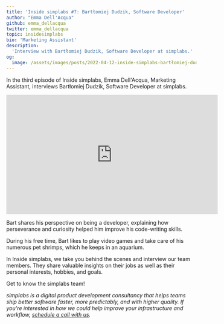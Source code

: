 ```yaml
---
title: 'Inside simplabs #7: Bartłomiej Dudzik, Software Developer'
author: "Emma Dell'Acqua"
github: emma_dellacqua
twitter: emma_dellacqua
topic: insidesimplabs
bio: 'Marketing Assistant'
description:
  'Interview with Bartłomiej Dudzik, Software Developer at simplabs.'
og:
  image: /assets/images/posts/2022-04-12-inside-simplabs-bartłomiej-dudzik/og-image.png
---
```


In the third episode of Inside simplabs, Emma Dell'Acqua, Marketing Assistant,
interviews Bartłomiej Dudzik, Software Developer at simplabs.

<!--break-->

<iframe width="560" height="315" src="https://www.youtube-nocookie.com/embed/ds-JJvQ36Rc" title="Embedded video of Inside simplabs episode 7" frameborder="0" allow="accelerometer; autoplay; clipboard-write; encrypted-media; gyroscope; picture-in-picture" allowfullscreen></iframe>

Bart shares his perspective on being a developer, explaining how perseverance
and curiosity helped him improve his code-writing skills.

During his free time, Bart likes to play video games and take care of his
numerous pet shrimps, which he keeps in an aquarium.

In Inside simplabs, we take you behind the scenes and interview our team
members. They share valuable insights on their jobs as well as their personal
interests, hobbies, and goals.

Get to know the simplabs team!

_simplabs is a digital product development consultancy that helps teams ship
better software faster, more predictably, and with higher quality. If you're
interested in how we could help improve your infrastructure and workflow,
[schedule a call with us](/contact/)._
